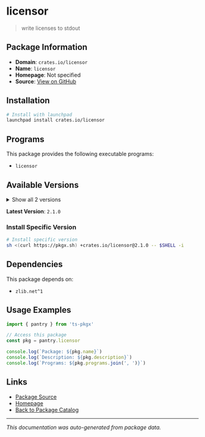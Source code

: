 # licensor

> write licenses to stdout

## Package Information

- **Domain**: `crates.io/licensor`
- **Name**: `licensor`
- **Homepage**: Not specified
- **Source**: [View on GitHub](https://github.com/pkgxdev/pantry/tree/main/projects/crates.io/licensor/package.yml)

## Installation

```bash
# Install with launchpad
launchpad install crates.io/licensor
```

## Programs

This package provides the following executable programs:

- `licensor`

## Available Versions

<details>
<summary>Show all 2 versions</summary>

- `2.1.0`, `2.0.0`

</details>

**Latest Version**: `2.1.0`

### Install Specific Version

```bash
# Install specific version
sh <(curl https://pkgx.sh) +crates.io/licensor@2.1.0 -- $SHELL -i
```

## Dependencies

This package depends on:

- `zlib.net^1`

## Usage Examples

```typescript
import { pantry } from 'ts-pkgx'

// Access this package
const pkg = pantry.licensor

console.log(`Package: ${pkg.name}`)
console.log(`Description: ${pkg.description}`)
console.log(`Programs: ${pkg.programs.join(', ')}`)
```

## Links

- [Package Source](https://github.com/pkgxdev/pantry/tree/main/projects/crates.io/licensor/package.yml)
- [Homepage](#)
- [Back to Package Catalog](../../../package-catalog.md)

---

*This documentation was auto-generated from package data.*
